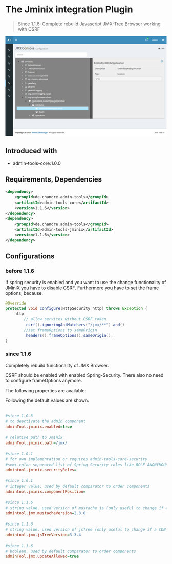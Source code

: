 # The Jminix integration Plugin
> Since 1.1.6: Complete rebuild Javascript JMX-Tree Browser working with CSRF

 ![Preview image](doc/screen_jminix_org.png?raw=true "AdminTool Jminix UI")

## Introduced with
* admin-tools-core:1.0.0

## Requirements, Dependencies

```xml
<dependency>
	<groupId>de.chandre.admin-tools</groupId>
	<artifactId>admin-tools-core</artifactId>
	<version>1.1.6</version>
</dependency>
<dependency>
	<groupId>de.chandre.admin-tools</groupId>
	<artifactId>admin-tools-jminix</artifactId>
	<version>1.1.6</version>
</dependency>
```

## Configurations

### before 1.1.6
If spring security is enabled and you want to use the change functionality of JMiniX you have to disable CSRF. 
Furthermore you have to set the frame options, because. 

```java
@Override
protected void configure(HttpSecurity http) throws Exception {
	http
		// allow services without CSRF token
		.csrf().ignoringAntMatchers("/jmx/**").and()
		//set frameOptions to sameOrigin
		.headers().frameOptions().sameOrigin();
}
```

### since 1.1.6
Completely rebuild functionality of JMX Browser.

CSRF should be enabled with enabled Spring-Security. There also no need to configure frameOptions anymore.

 

The following properties are available:

Following the default values are shown.	
```ini

#since 1.0.3
# to deactivate the admin component
adminTool.jminix.enabled=true

# relative path to Jminix
adminTool.jminix.path=/jmx/

#since 1.0.1
# for own implementation or requires admin-tools-core-security
#semi-colon separated list of Spring Security roles like ROLE_ANONYMOUS;ROLE_ADMIN
admintool.jminix.securityRoles=

#since 1.0.1
# integer value. used by default comparator to order components
admintool.jminix.componentPosition=

#since 1.1.6
# string value. used version of mustache js (only useful to change if a CDN is used)
admintool.jmx.mustacheVersion=2.3.0

#since 1.1.6
# string value. used version of jsTree (only useful to change if a CDN is used)
admintool.jmx.jsTreeVersion=3.3.4

#since 1.1.6
# boolean. used by default comparator to order components
adminTool.jmx.updateAllowed=true
	
```